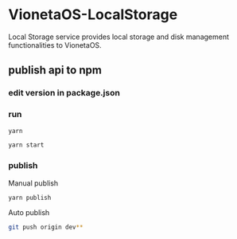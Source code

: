 # VionetaOS-LocalStorage


Local Storage service provides local storage and disk management functionalities to VionetaOS.


## publish api to npm

### edit version in package.json

### run
```bash
yarn

yarn start
```

### publish

Manual publish
```bash
yarn publish
```

Auto publish
```bash 
git push origin dev**
```